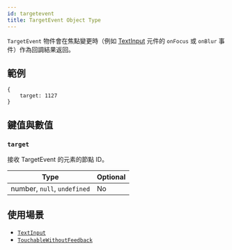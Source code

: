 ```yaml
---
id: targetevent
title: TargetEvent Object Type
---
```


`TargetEvent` 物件會在焦點變更時（例如 [TextInput](textinput) 元件的 `onFocus` 或 `onBlur` 事件）作為回調結果返回。

## 範例

```
{
    target: 1127
}
```

## 鍵值與數值

### `target`

接收 TargetEvent 的元素的節點 ID。

| Type                        | Optional |
| --------------------------- | -------- |
| number, `null`, `undefined` | No       |

## 使用場景

- [`TextInput`](textinput)
- [`TouchableWithoutFeedback`](touchablewithoutfeedback)